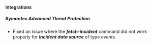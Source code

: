 
#### Integrations
##### Symantec Advanced Threat Protection
- Fixed an issue where the ***fetch-incident*** command did not work properly for ***Incident data source*** of type *events*.

